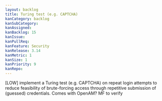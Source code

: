 ```yaml
---
layout: backlog
title: Turing test (e.g. CAPTCHA)
kanCategory: backlog
kanSubCategory:
kanAssigned:
kanBacklog: 15
kanIssue:
kanPullReq:
kanFeature: Security
kanRelease: 3.14
kanMetric: 1
kanSize: 1
kanPriority: 9
kanRepo:
---
```

[LOW] implement a Turing test (e.g. CAPTCHA) on repeat login attempts to reduce feasibility of brute-forcing access through repetitive submission of (guessed) credentials. Comes with OpenAM? MF to verify
